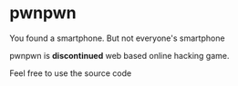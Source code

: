 # pwnpwn
You found a smartphone. But not everyone's smartphone

pwnpwn is **discontinued** web based online hacking game.

Feel free to use the source code
